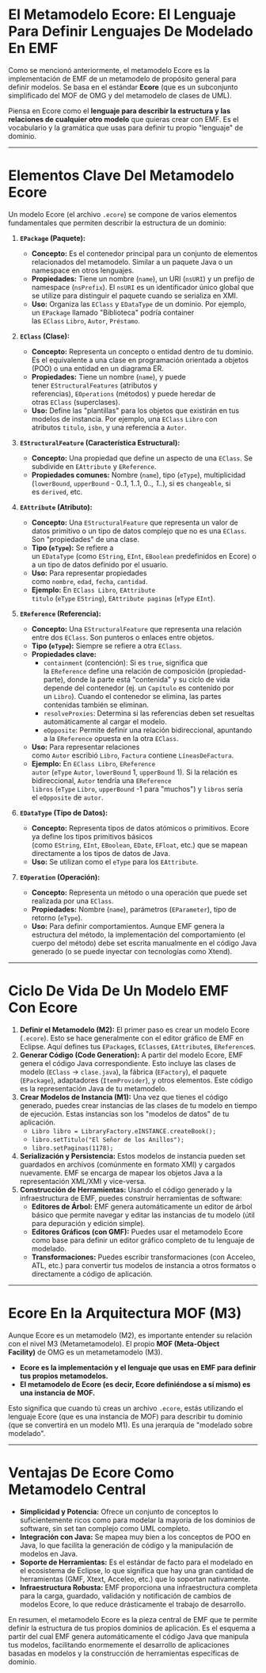 # **El Metamodelo Ecore: El Lenguaje Para Definir Lenguajes De Modelado En EMF**

Como se mencionó anteriormente, el metamodelo Ecore es la implementación de EMF de un metamodelo de propósito general para definir modelos. Se basa en el estándar **Ecore** (que es un subconjunto simplificado del MOF de OMG y del metamodelo de clases de UML).

Piensa en Ecore como el **lenguaje para describir la estructura y las relaciones de cualquier otro modelo** que quieras crear con EMF. Es el vocabulario y la gramática que usas para definir tu propio "lenguaje" de dominio.

---

# **Elementos Clave Del Metamodelo Ecore**

Un modelo Ecore (el archivo `.ecore`) se compone de varios elementos fundamentales que permiten describir la estructura de un dominio:

1. **`EPackage` (Paquete):**
    
    - **Concepto:** Es el contenedor principal para un conjunto de elementos relacionados del metamodelo. Similar a un paquete Java o un namespace en otros lenguajes.
    - **Propiedades:** Tiene un nombre (`name`), un URI (`nsURI`) y un prefijo de namespace (`nsPrefix`). El `nsURI` es un identificador único global que se utilize para distinguir el paquete cuando se serializa en XMI.
    - **Uso:** Organiza las `EClass` y `EDataType` de un dominio. Por ejemplo, un `EPackage` llamado "Biblioteca" podría container las `EClass` `Libro`, `Autor`, `Préstamo`.
2. **`EClass` (Clase):**
    
    - **Concepto:** Representa un concepto o entidad dentro de tu dominio. Es el equivalente a una clase en programación orientada a objetos (POO) o una entidad en un diagrama ER.
    - **Propiedades:** Tiene un nombre (`name`), y puede tener `EStructuralFeatures` (atributos y referencias), `EOperations` (métodos) y puede heredar de otras `EClass` (superclases).
    - **Uso:** Define las "plantillas" para los objetos que existirán en tus modelos de instancia. Por ejemplo, una `EClass` `Libro` con atributos `titulo`, `isbn`, y una referencia a `Autor`.
3. **`EStructuralFeature` (Característica Estructural):**
    
    - **Concepto:** Una propiedad que define un aspecto de una `EClass`. Se subdivide en `EAttribute` y `EReference`.
    - **Propiedades comunes:** Nombre (`name`), tipo (`eType`), multiplicidad (`lowerBound`, `upperBound` - 0..1, 1..1, 0.._, 1.._), si es `changeable`, si es `derived`, etc.
4. **`EAttribute` (Atributo):**
    
    - **Concepto:** Una `EStructuralFeature` que representa un valor de datos primitivo o un tipo de datos complejo que no es una `EClass`. Son "propiedades" de una clase.
    - **Tipo (`eType`):** Se refiere a un `EDataType` (como `EString`, `EInt`, `EBoolean` predefinidos en Ecore) o a un tipo de datos definido por el usuario.
    - **Uso:** Para representar propiedades como `nombre`, `edad`, `fecha`, `cantidad`.
    - **Ejemplo:** En `EClass Libro`, `EAttribute titulo` (`eType` `EString`), `EAttribute paginas` (`eType` `EInt`).
5. **`EReference` (Referencia):**
    
    - **Concepto:** Una `EStructuralFeature` que representa una relación entre dos `EClass`. Son punteros o enlaces entre objetos.
    - **Tipo (`eType`):** Siempre se refiere a otra `EClass`.
    - **Propiedades clave:**
        - `containment` (contención): Si es `true`, significa que la `EReference` define una relación de composición (propiedad-parte), donde la parte está "contenida" y su ciclo de vida depende del contenedor (ej. un `Capítulo` es contenido por un `Libro`). Cuando el contenedor se elimina, las partes contenidas también se eliminan.
        - `resolveProxies`: Determina si las referencias deben set resueltas automáticamente al cargar el modelo.
        - `eOpposite`: Permite definir una relación bidireccional, apuntando a la `EReference` opuesta en la otra `EClass`.
    - **Uso:** Para representar relaciones como `Autor` escribió `Libro`, `Factura` contiene `LíneasDeFactura`.
    - **Ejemplo:** En `EClass Libro`, `EReference autor` (`eType` `Autor`, `lowerBound` 1, `upperBound` 1). Si la relación es bidireccional, `Autor` tendría una `EReference libros` (`eType` `Libro`, `upperBound` -1 para "muchos") y `libros` sería el `eOpposite` de `autor`.
6. **`EDataType` (Tipo de Datos):**
    
    - **Concepto:** Representa tipos de datos atómicos o primitivos. Ecore ya define los tipos primitivos básicos (como `EString`, `EInt`, `EBoolean`, `EDate`, `EFloat`, etc.) que se mapean directamente a los tipos de datos de Java.
    - **Uso:** Se utilizan como el `eType` para los `EAttribute`.
7. **`EOperation` (Operación):**
    
    - **Concepto:** Representa un método o una operación que puede set realizada por una `EClass`.
    - **Propiedades:** Nombre (`name`), parámetros (`EParameter`), tipo de retorno (`eType`).
    - **Uso:** Para definir comportamientos. Aunque EMF genera la estructura del método, la implementación del comportamiento (el cuerpo del método) debe set escrita manualmente en el código Java generado (o se puede inyectar con tecnologías como Xtend).

---

# **Ciclo De Vida De Un Modelo EMF Con Ecore**

1. **Definir el Metamodelo (M2):** El primer paso es crear un modelo Ecore (`.ecore`). Esto se hace generalmente con el editor gráfico de EMF en Eclipse. Aquí defines tus `EPackage`s, `EClass`es, `EAttribute`s, `EReference`s.
2. **Generar Código (Code Generation):** A partir del modelo Ecore, EMF genera el código Java correspondiente. Esto incluye las clases de modelo (`EClass` -> `clase.java`), la fábrica (`EFactory`), el paquete (`EPackage`), adaptadores (`ItemProvider`), y otros elementos. Este código es la representación Java de tu metamodelo.
3. **Crear Modelos de Instancia (M1):** Una vez que tienes el código generado, puedes crear instancias de las clases de tu modelo en tiempo de ejecución. Estas instancias son los "modelos de datos" de tu aplicación.
    - `Libro libro = LibraryFactory.eINSTANCE.createBook();`
    - `libro.setTitulo("El Señor de los Anillos");`
    - `libro.setPaginas(1178);`
4. **Serialización y Persistencia:** Estos modelos de instancia pueden set guardados en archivos (comúnmente en formato XMI) y cargados nuevamente. EMF se encarga de mapear los objetos Java a la representación XML/XMI y vice-versa.
5. **Construcción de Herramientas:** Usando el código generado y la infraestructura de EMF, puedes construir herramientas de software:
    - **Editores de Árbol:** EMF genera automáticamente un editor de árbol básico que permite navegar y editar las instancias de tu modelo (útil para depuración y edición simple).
    - **Editores Gráficos (con GMF):** Puedes usar el metamodelo Ecore como base para definir un editor gráfico completo de tu lenguaje de modelado.
    - **Transformaciones:** Puedes escribir transformaciones (con Acceleo, ATL, etc.) para convertir tus modelos de instancia a otros formatos o directamente a código de aplicación.

---

# **Ecore En la Arquitectura MOF (M3)**

Aunque Ecore es un metamodelo (M2), es importante entender su relación con el nivel M3 (Metametamodelo). El propio **MOF (Meta-Object Facility)** de OMG es un metametamodelo (M3).

- **Ecore es la implementación y el lenguaje que usas en EMF para definir tus propios metamodelos.**
- **El metamodelo de Ecore (es decir, Ecore definiéndose a sí mismo) es una instancia de MOF.**

Esto significa que cuando tú creas un archivo `.ecore`, estás utilizando el lenguaje Ecore (que es una instancia de MOF) para describir tu dominio (que se convertirá en un modelo M1). Es una jerarquía de "modelado sobre modelado".

---

# **Ventajas De Ecore Como Metamodelo Central**

- **Simplicidad y Potencia:** Ofrece un conjunto de conceptos lo suficientemente ricos como para modelar la mayoría de los dominios de software, sin set tan complejo como UML completo.
- **Integración con Java:** Se mapea muy bien a los conceptos de POO en Java, lo que facilita la generación de código y la manipulación de modelos en Java.
- **Soporte de Herramientas:** Es el estándar de facto para el modelado en el ecosistema de Eclipse, lo que significa que hay una gran cantidad de herramientas (GMF, Xtext, Acceleo, etc.) que lo soportan nativamente.
- **Infraestructura Robusta:** EMF proporciona una infraestructura completa para la carga, guardado, validación y notificación de cambios de modelos Ecore, lo que reduce drásticamente el trabajo de desarrollo.

En resumen, el metamodelo Ecore es la pieza central de EMF que te permite definir la estructura de tus propios dominios de aplicación. Es el esquema a partir del cual EMF genera automáticamente el código Java que manipula tus modelos, facilitando enormemente el desarrollo de aplicaciones basadas en modelos y la construcción de herramientas específicas de dominio.